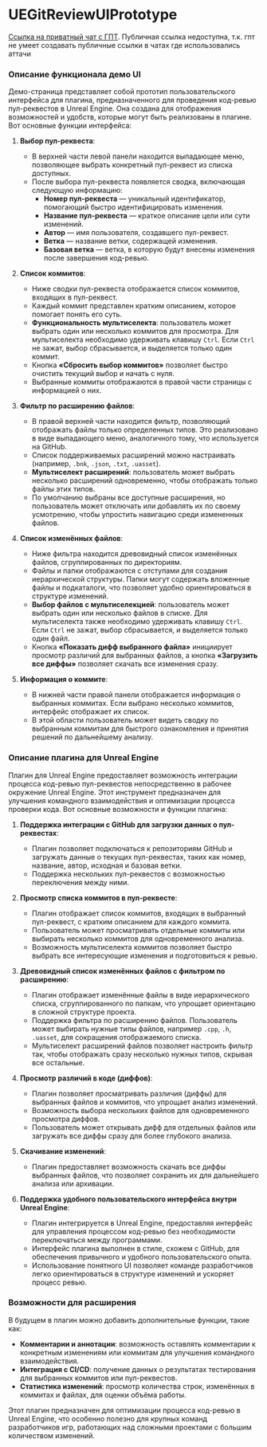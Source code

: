 # UEGitReviewUIPrototype

[Ссылка на приватный чат с ГПТ](https://chatgpt.com/c/673650cc-85ac-8004-94e0-bb2ae32ebbc8). Публичная ссылка недоступна, т.к. гпт не умеет создавать публичные ссылки в чатах где использовались аттачи

### Описание функционала демо UI

Демо-страница представляет собой прототип пользовательского интерфейса для плагина, предназначенного для проведения код-ревью пул-реквестов в Unreal Engine. Она создана для отображения возможностей и удобств, которые могут быть реализованы в плагине. Вот основные функции интерфейса:

1. **Выбор пул-реквеста**:
   - В верхней части левой панели находится выпадающее меню, позволяющее выбрать конкретный пул-реквест из списка доступных.
   - После выбора пул-реквеста появляется сводка, включающая следующую информацию:
     - **Номер пул-реквеста** — уникальный идентификатор, помогающий быстро идентифицировать изменения.
     - **Название пул-реквеста** — краткое описание цели или сути изменений.
     - **Автор** — имя пользователя, создавшего пул-реквест.
     - **Ветка** — название ветки, содержащей изменения.
     - **Базовая ветка** — ветка, в которую будут внесены изменения после завершения код-ревью.

2. **Список коммитов**:
   - Ниже сводки пул-реквеста отображается список коммитов, входящих в пул-реквест.
   - Каждый коммит представлен кратким описанием, которое помогает понять его суть.
   - **Функциональность мультиселекта**: пользователь может выбрать один или несколько коммитов для просмотра. Для мультиселекта необходимо удерживать клавишу `Ctrl`. Если `Ctrl` не зажат, выбор сбрасывается, и выделяется только один коммит.
   - Кнопка **«Сбросить выбор коммитов»** позволяет быстро очистить текущий выбор и начать с нуля.
   - Выбранные коммиты отображаются в правой части страницы с информацией о них.

3. **Фильтр по расширению файлов**:
   - В правой верхней части находится фильтр, позволяющий отображать файлы только определенных типов. Это реализовано в виде выпадающего меню, аналогичного тому, что используется на GitHub.
   - Список поддерживаемых расширений можно настраивать (например, `.bnk`, `.json`, `.txt`, `.uasset`).
   - **Мультиселект расширений**: пользователь может выбрать несколько расширений одновременно, чтобы отображать только файлы этих типов.
   - По умолчанию выбраны все доступные расширения, но пользователь может отключать или добавлять их по своему усмотрению, чтобы упростить навигацию среди измененных файлов.

4. **Список изменённых файлов**:
   - Ниже фильтра находится древовидный список изменённых файлов, сгруппированных по директориям.
   - Файлы и папки отображаются с отступами для создания иерархической структуры. Папки могут содержать вложенные файлы и подкаталоги, что позволяет удобно ориентироваться в структуре изменений.
   - **Выбор файлов с мультиселекцией**: пользователь может выбрать один или несколько файлов в списке. Для мультиселекта также необходимо удерживать клавишу `Ctrl`. Если `Ctrl` не зажат, выбор сбрасывается, и выделяется только один файл.
   - Кнопка **«Показать дифф выбранного файла»** инициирует просмотр различий для выбранных файлов, а кнопка **«Загрузить все диффы»** позволяет скачать все изменения сразу.

5. **Информация о коммите**:
   - В нижней части правой панели отображается информация о выбранных коммитах. Если выбрано несколько коммитов, интерфейс отображает их список.
   - В этой области пользователь может видеть сводку по выбранным коммитам для быстрого ознакомления и принятия решений по дальнейшему анализу.

### Описание плагина для Unreal Engine

Плагин для Unreal Engine предоставляет возможность интеграции процесса код-ревью пул-реквестов непосредственно в рабочее окружение Unreal Engine. Этот инструмент предназначен для улучшения командного взаимодействия и оптимизации процесса проверки кода. Вот основные возможности и функции плагина:

1. **Поддержка интеграции с GitHub для загрузки данных о пул-реквестах**:
   - Плагин позволяет подключаться к репозиториям GitHub и загружать данные о текущих пул-реквестах, таких как номер, название, автор, исходная и базовая ветки.
   - Поддержка нескольких пул-реквестов с возможностью переключения между ними.

2. **Просмотр списка коммитов в пул-реквесте**:
   - Плагин отображает список коммитов, входящих в выбранный пул-реквест, с кратким описанием для каждого коммита.
   - Пользователь может просматривать отдельные коммиты или выбирать несколько коммитов для одновременного анализа.
   - Возможность мультиселекта коммитов позволяет быстро выбрать все интересующие изменения и подготовиться к ревью.

3. **Древовидный список изменённых файлов с фильтром по расширению**:
   - Плагин отображает изменённые файлы в виде иерархического списка, сгруппированного по папкам, что упрощает ориентацию в сложной структуре проекта.
   - Поддержка фильтра по расширению файлов. Пользователь может выбирать нужные типы файлов, например `.cpp`, `.h`, `.uasset`, для сокращения отображаемого списка.
   - Мультиселект расширений файлов позволяет настроить фильтр так, чтобы отображать сразу несколько нужных типов, скрывая все остальные.

4. **Просмотр различий в коде (диффов)**:
   - Плагин позволяет просматривать различия (диффы) для выбранных файлов и коммитов, что упрощает анализ изменений.
   - Возможность выбора нескольких файлов для одновременного просмотра диффов.
   - Пользователь может открывать дифф для отдельных файлов или загружать все диффы сразу для более глубокого анализа.

5. **Скачивание изменений**:
   - Плагин предоставляет возможность скачать все диффы выбранных файлов, что позволяет сохранить их для дальнейшего анализа или архивации.

6. **Поддержка удобного пользовательского интерфейса внутри Unreal Engine**:
   - Плагин интегрируется в Unreal Engine, предоставляя интерфейс для управления процессом код-ревью без необходимости переключаться между программами.
   - Интерфейс плагина выполнен в стиле, схожем с GitHub, для обеспечения привычного и удобного пользовательского опыта.
   - Использование понятного UI позволяет команде разработчиков легко ориентироваться в структуре изменений и ускоряет процесс ревью.

### Возможности для расширения

В будущем в плагин можно добавить дополнительные функции, такие как:

- **Комментарии и аннотации**: возможность оставлять комментарии к конкретным изменениям или коммитам для улучшения командного взаимодействия.
- **Интеграция с CI/CD**: получение данных о результатах тестирования для выбранных коммитов или пул-реквестов.
- **Статистика изменений**: просмотр количества строк, изменённых в коммитах и файлах, для оценки объёма работы.

Этот плагин предназначен для оптимизации процесса код-ревью в Unreal Engine, что особенно полезно для крупных команд разработчиков игр, работающих над сложными проектами с большим количеством изменений.
